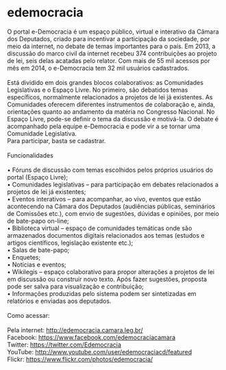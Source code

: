 edemocracia
===========
O portal e-Democracia é um espaço público, virtual e interativo da Câmara dos Deputados, criado para incentivar a participação da sociedade, por meio da internet, no debate de temas importantes para o país. Em 2013, a discussão do marco civil da internet recebeu 374 contribuições ao projeto de lei, seis delas acatadas pelo relator. Com mais de 55 mil acessos por mês em 2014, o e-Democracia tem 32 mil usuários cadastrados. <br/><br/>
Está dividido em dois grandes blocos colaborativos: as Comunidades Legislativas e o Espaço Livre. No primeiro, são debatidos temas específicos, normalmente relacionados a projetos de lei já existentes. As Comunidades oferecem diferentes instrumentos de colaboração e, ainda, orientações quanto ao andamento da matéria no Congresso Nacional. No Espaço Livre, pode-se definir o tema da discussão e motivá-la. O debate é acompanhado pela equipe e-Democracia e pode vir a se tornar uma Comunidade Legislativa.<br/>
Para participar, basta se cadastrar. <br/><br/>
Funcionalidades<br/><br/>
•	Fóruns de discussão com temas escolhidos pelos próprios usuários do portal (Espaço Livre);<br/>
•	Comunidades legislativas – para participação em debates relacionados a projetos de lei já existentes;<br/>
•	Eventos interativos – para acompanhar, ao vivo, eventos que estão acontecendo na Câmara dos Deputados (audiências públicas, seminários de Comissões etc.), com envio de sugestões, dúvidas e opiniões, por meio de bate-papo on-line;<br/>
•	Biblioteca virtual – espaço de comunidades temáticas onde são armazenados documentos digitais relacionados aos temas (estudos e artigos científicos, legislação existente etc.);<br/>
•	Salas de bate-papo;<br/>
•	Enquetes;<br/>
•	Notícias e eventos; <br/>
•	Wikilegis – espaço colaborativo para propor alterações a projetos de lei em discussão ou construir novo texto. Após fazer sugestões, proposta pode ser salva para visualização e contribuição;<br/>
•	Informações produzidas pelo sistema podem ser sintetizadas em relatórios e enviadas aos deputados.<br/><br/>
Como acessar: <br/><br/>
Pela internet: http://edemocracia.camara.leg.br/<br/>
Facebook: https://www.facebook.com/edemocraciacamara <br/>
Twitter: https://twitter.com/Edemocracia<br/>
YouTube: http://www.youtube.com/user/edemocraciacd/featured <br/>
Flickr: https://www.flickr.com/photos/edemocracia/ <br/>

